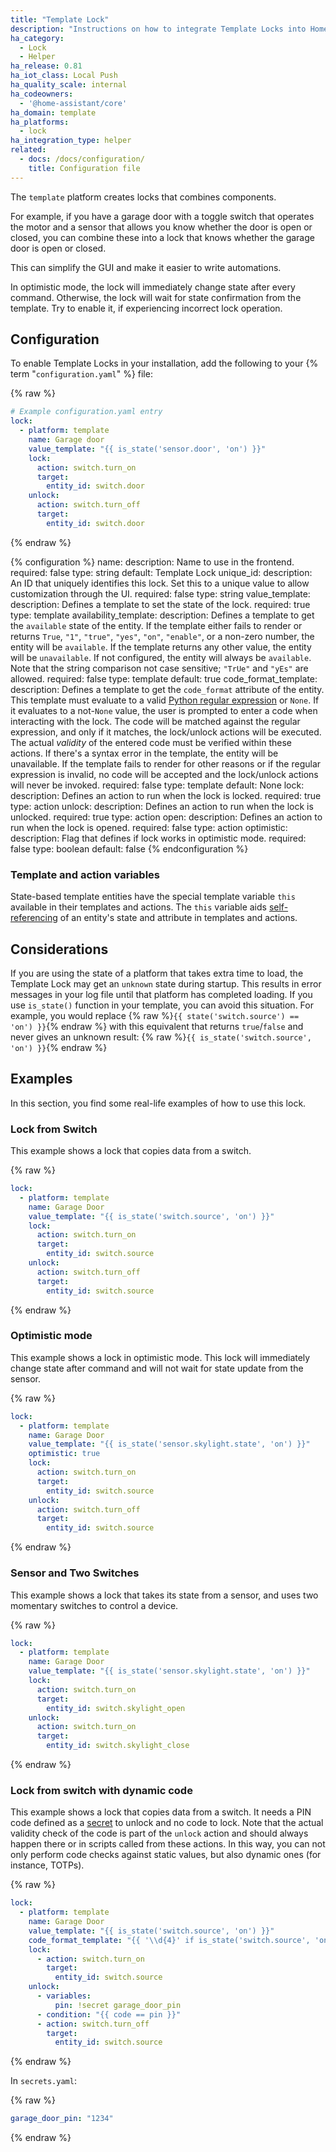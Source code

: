 ```yaml
---
title: "Template Lock"
description: "Instructions on how to integrate Template Locks into Home Assistant."
ha_category:
  - Lock
  - Helper
ha_release: 0.81
ha_iot_class: Local Push
ha_quality_scale: internal
ha_codeowners:
  - '@home-assistant/core'
ha_domain: template
ha_platforms:
  - lock
ha_integration_type: helper
related:
  - docs: /docs/configuration/
    title: Configuration file
---
```


The `template` platform creates locks that combines components.

For example, if you have a garage door with a toggle switch that operates the motor and a sensor that allows you know whether the door is open or closed, you can combine these into a lock that knows whether the garage door is open or closed.

This can simplify the GUI and make it easier to write automations.

In optimistic mode, the lock will immediately change state after every command. Otherwise, the lock will wait for state confirmation from the template. Try to enable it, if experiencing incorrect lock operation.

## Configuration

To enable Template Locks in your installation, add the following to your {% term "`configuration.yaml`" %} file:

{% raw %}

```yaml
# Example configuration.yaml entry
lock:
  - platform: template
    name: Garage door
    value_template: "{{ is_state('sensor.door', 'on') }}"
    lock:
      action: switch.turn_on
      target:
        entity_id: switch.door
    unlock:
      action: switch.turn_off
      target:
        entity_id: switch.door
```

{% endraw %}

{% configuration %}
  name:
    description: Name to use in the frontend.
    required: false
    type: string
    default: Template Lock
  unique_id:
    description: An ID that uniquely identifies this lock. Set this to a unique value to allow customization through the UI.
    required: false
    type: string
  value_template:
    description: Defines a template to set the state of the lock.
    required: true
    type: template
  availability_template:
    description: Defines a template to get the `available` state of the entity. If the template either fails to render or returns `True`, `"1"`, `"true"`, `"yes"`, `"on"`, `"enable"`, or a non-zero number, the entity will be `available`. If the template returns any other value, the entity will be `unavailable`. If not configured, the entity will always be `available`. Note that the string comparison not case sensitive; `"TrUe"` and `"yEs"` are allowed.
    required: false
    type: template
    default: true
  code_format_template:
    description: Defines a template to get the `code_format` attribute of the entity. This template must evaluate to a valid [Python regular expression](https://docs.python.org/3/library/re.html#regular-expression-syntax) or `None`. If it evaluates to a not-`None` value, the user is prompted to enter a code when interacting with the lock. The code will be matched against the regular expression, and only if it matches, the lock/unlock actions will be executed. The actual _validity_ of the entered code must be verified within these actions. If there's a syntax error in the template, the entity will be unavailable. If the template fails to render for other reasons or if the regular expression is invalid, no code will be accepted and the lock/unlock actions will never be invoked.
    required: false
    type: template
    default: None
 lock:
    description: Defines an action to run when the lock is locked.
    required: true
    type: action
  unlock:
    description: Defines an action to run when the lock is unlocked.
    required: true
    type: action
  open:
    description: Defines an action to run when the lock is opened.
    required: false
    type: action
  optimistic:
    description: Flag that defines if lock works in optimistic mode.
    required: false
    type: boolean
    default: false
{% endconfiguration %}

### Template and action variables

State-based template entities have the special template variable `this` available in their templates and actions. The `this` variable aids [self-referencing](/integrations/template#self-referencing) of an entity's state and attribute in templates and actions.

## Considerations

If you are using the state of a platform that takes extra time to load, the Template Lock may get an `unknown` state during startup. This results in error messages in your log file until that platform has completed loading. If you use `is_state()` function in your template, you can avoid this situation. For example, you would replace {% raw %}`{{ state('switch.source') == 'on') }}`{% endraw %} with this equivalent that returns `true`/`false` and never gives an unknown result: {% raw %}`{{ is_state('switch.source', 'on') }}`{% endraw %}

## Examples

In this section, you find some real-life examples of how to use this lock.

### Lock from Switch

This example shows a lock that copies data from a switch.

{% raw %}

```yaml
lock:
  - platform: template
    name: Garage Door
    value_template: "{{ is_state('switch.source', 'on') }}"
    lock:
      action: switch.turn_on
      target:
        entity_id: switch.source
    unlock:
      action: switch.turn_off
      target:
        entity_id: switch.source
```

{% endraw %}

### Optimistic mode

This example shows a lock in optimistic mode. This lock will immediately change state after command and will not wait for state update from the sensor.

{% raw %}

```yaml
lock:
  - platform: template
    name: Garage Door
    value_template: "{{ is_state('sensor.skylight.state', 'on') }}"
    optimistic: true
    lock:
      action: switch.turn_on
      target:
        entity_id: switch.source
    unlock:
      action: switch.turn_off
      target:
        entity_id: switch.source
```

{% endraw %}

### Sensor and Two Switches

This example shows a lock that takes its state from a sensor, and uses two momentary switches to control a device.

{% raw %}

```yaml
lock:
  - platform: template
    name: Garage Door
    value_template: "{{ is_state('sensor.skylight.state', 'on') }}"
    lock:
      action: switch.turn_on
      target:
        entity_id: switch.skylight_open
    unlock:
      action: switch.turn_on
      target:
        entity_id: switch.skylight_close
```

{% endraw %}

### Lock from switch with dynamic code

This example shows a lock that copies data from a switch. It needs a PIN code defined as a [secret](/docs/configuration/secrets) to unlock and no code to lock. Note that the actual validity check of the code is part of the `unlock` action and should always happen there or in scripts called from these actions. In this way, you can not only perform code checks against static values, but also dynamic ones (for instance, TOTPs).

{% raw %}

```yaml
lock:
  - platform: template
    name: Garage Door
    value_template: "{{ is_state('switch.source', 'on') }}"
    code_format_template: "{{ '\\d{4}' if is_state('switch.source', 'on') else None }}"
    lock:
      - action: switch.turn_on
        target:
          entity_id: switch.source
    unlock:
      - variables:
          pin: !secret garage_door_pin
      - condition: "{{ code == pin }}"
      - action: switch.turn_off
        target:
          entity_id: switch.source
```

{% endraw %}

In `secrets.yaml`:

{% raw %}

```yaml
garage_door_pin: "1234"
```

{% endraw %}

